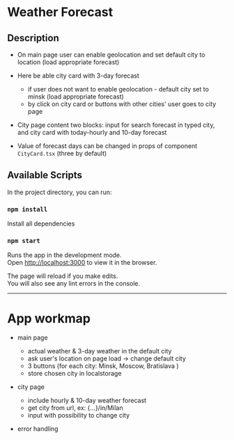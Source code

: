 # Weather Forecast

## Description
- On main page user can enable geolocation and set default city to location (load appropriate forecast)
- Here be able city card with 3-day forecast
  - if user does not want to enable geolocation - default city set to minsk (load appropriate forecast)
  - by click on city card or buttons with other cities' user goes to city page

- City page content two blocks: input for search forecast in typed city, and city card with today-hourly and 10-day forecast

- Value of forecast days can be changed in props of component `CityCard.tsx` (three by default)

## Available Scripts

In the project directory, you can run:

### `npm install`

Install all dependencies

### `npm start`

Runs the app in the development mode.\
Open [http://localhost:3000](http://localhost:3000) to view it in the browser.

The page will reload if you make edits.\
You will also see any lint errors in the console.

---
# App workmap

- main page
    - actual weather & 3-day weather in the default city
    - ask user's location on page load -> change default city
    - 3 buttons (for each city: Minsk, Moscow, Bratislava )
    - store chosen city in localstorage
- city page
    - include hourly & 10-day weather forecast
    - get city from url, ex: {...}/in/Milan
    - input with possibility to change city
  
- error handling

